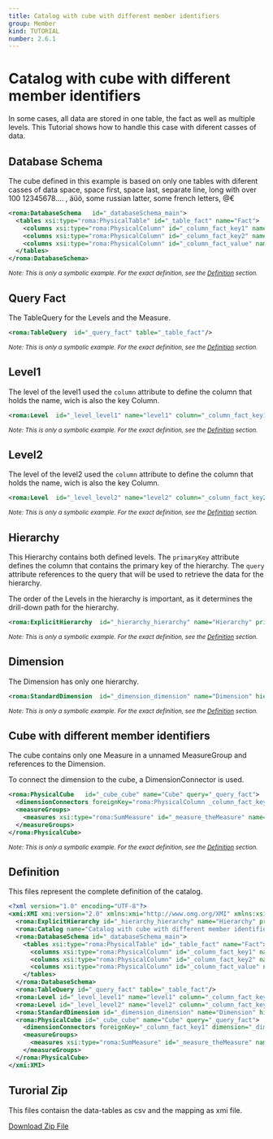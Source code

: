 ```yaml
---
title: Catalog with cube with different member identifiers
group: Member
kind: TUTORIAL
number: 2.6.1
---
```

# Catalog with cube with different member identifiers

In some cases, all data are stored in one table, the fact as well as multiple levels. This Tutorial shows how to handle this case with diferent casses of data.


## Database Schema

The cube defined in this example is based on only one tables with diferent casses of data
space, space first, space last, separate line, long with over 100 12345678....   , äüö, some russian latter, some french letters, @€


```xml
<roma:DatabaseSchema   id="_databaseSchema_main">
  <tables xsi:type="roma:PhysicalTable" id="_table_fact" name="Fact">
    <columns xsi:type="roma:PhysicalColumn" id="_column_fact_key1" name="KEY1"/>
    <columns xsi:type="roma:PhysicalColumn" id="_column_fact_key2" name="KEY2"/>
    <columns xsi:type="roma:PhysicalColumn" id="_column_fact_value" name="VALUE" type="Integer"/>
  </tables>
</roma:DatabaseSchema>

```
*<small>Note: This is only a symbolic example. For the exact definition, see the [Definition](#definition) section.</small>*
## Query Fact

The TableQuery for the Levels and the Measure.


```xml
<roma:TableQuery  id="_query_fact" table="_table_fact"/>

```
*<small>Note: This is only a symbolic example. For the exact definition, see the [Definition](#definition) section.</small>*
## Level1

The level of the level1 used the `column` attribute to define the column that holds the name, wich is also the key Column.


```xml
<roma:Level  id="_level_level1" name="level1" column="_column_fact_key1"/>

```
*<small>Note: This is only a symbolic example. For the exact definition, see the [Definition](#definition) section.</small>*
## Level2

The level  of the level2 used the `column` attribute to define the column that holds the name, wich is also the key Column.


```xml
<roma:Level  id="_level_level2" name="level2" column="_column_fact_key2"/>

```
*<small>Note: This is only a symbolic example. For the exact definition, see the [Definition](#definition) section.</small>*
## Hierarchy

This Hierarchy contains both defined levels. The `primaryKey` attribute defines the column that contains the primary key of the hierarchy. The `query` attribute references to the query that will be used to retrieve the data for the hierarchy.

The order of the Levels in the hierarchy is important, as it determines the drill-down path for the hierarchy.


```xml
<roma:ExplicitHierarchy  id="_hierarchy_hierarchy" name="Hierarchy" primaryKey="_column_fact_key1" query="_query_fact" levels="_level_level1 _level_level2"/>

```
*<small>Note: This is only a symbolic example. For the exact definition, see the [Definition](#definition) section.</small>*
## Dimension

The Dimension has only one hierarchy.


```xml
<roma:StandardDimension  id="_dimension_dimension" name="Dimension" hierarchies="roma:ExplicitHierarchy _hierarchy_hierarchy"/>

```
*<small>Note: This is only a symbolic example. For the exact definition, see the [Definition](#definition) section.</small>*
## Cube with different member identifiers

The cube contains only one Measure in a unnamed MeasureGroup and references to the Dimension.

To connect the dimension to the cube, a DimensionConnector is used.


```xml
<roma:PhysicalCube   id="_cube_cube" name="Cube" query="_query_fact">
  <dimensionConnectors foreignKey="roma:PhysicalColumn _column_fact_key1" dimension="roma:StandardDimension _dimension_dimension" id="_dimensionConnector_dimension"/>
  <measureGroups>
    <measures xsi:type="roma:SumMeasure" id="_measure_theMeasure" name="theMeasure" column="_column_fact_value"/>
  </measureGroups>
</roma:PhysicalCube>

```
*<small>Note: This is only a symbolic example. For the exact definition, see the [Definition](#definition) section.</small>*

## Definition

This files represent the complete definition of the catalog.

```xml
<?xml version="1.0" encoding="UTF-8"?>
<xmi:XMI xmi:version="2.0" xmlns:xmi="http://www.omg.org/XMI" xmlns:xsi="http://www.w3.org/2001/XMLSchema-instance" xmlns:roma="https://www.daanse.org/spec/org.eclipse.daanse.rolap.mapping">
  <roma:ExplicitHierarchy id="_hierarchy_hierarchy" name="Hierarchy" primaryKey="_column_fact_key1" query="_query_fact" levels="_level_level1 _level_level2"/>
  <roma:Catalog name="Catalog with cube with different member identifiers" cubes="_cube_cube" dbschemas="_databaseSchema_main"/>
  <roma:DatabaseSchema id="_databaseSchema_main">
    <tables xsi:type="roma:PhysicalTable" id="_table_fact" name="Fact">
      <columns xsi:type="roma:PhysicalColumn" id="_column_fact_key1" name="KEY1"/>
      <columns xsi:type="roma:PhysicalColumn" id="_column_fact_key2" name="KEY2"/>
      <columns xsi:type="roma:PhysicalColumn" id="_column_fact_value" name="VALUE" type="Integer"/>
    </tables>
  </roma:DatabaseSchema>
  <roma:TableQuery id="_query_fact" table="_table_fact"/>
  <roma:Level id="_level_level1" name="level1" column="_column_fact_key1"/>
  <roma:Level id="_level_level2" name="level2" column="_column_fact_key2"/>
  <roma:StandardDimension id="_dimension_dimension" name="Dimension" hierarchies="_hierarchy_hierarchy"/>
  <roma:PhysicalCube id="_cube_cube" name="Cube" query="_query_fact">
    <dimensionConnectors foreignKey="_column_fact_key1" dimension="_dimension_dimension" id="_dimensionConnector_dimension"/>
    <measureGroups>
      <measures xsi:type="roma:SumMeasure" id="_measure_theMeasure" name="theMeasure" column="_column_fact_value"/>
    </measureGroups>
  </roma:PhysicalCube>
</xmi:XMI>

```



## Turorial Zip
This files contaisn the data-tables as csv and the mapping as xmi file.

<a href="./zip/tutorial.member.identifier.zip" download>Download Zip File</a>
